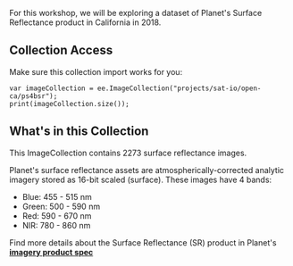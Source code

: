 For this workshop, we will be exploring a dataset of Planet's Surface Reflectance product in California in 2018.

## Collection Access

Make sure this collection import works for you:
```
var imageCollection = ee.ImageCollection("projects/sat-io/open-ca/ps4bsr");
print(imageCollection.size());
```

## What's in this Collection
This ImageCollection contains 2273 surface reflectance images. 

Planet's surface reflectance assets are atmospherically-corrected analytic imagery stored as 16-bit scaled (surface). These images have 4 bands:

- Blue: 455 - 515 nm
- Green: 500 - 590 nm
- Red: 590 - 670 nm
- NIR: 780 - 860 nm

Find more details about the Surface Reflectance (SR) product in Planet's **[imagery product spec](https://assets.planet.com/docs/combined-imagery-product-spec-april-2019.pdf)**